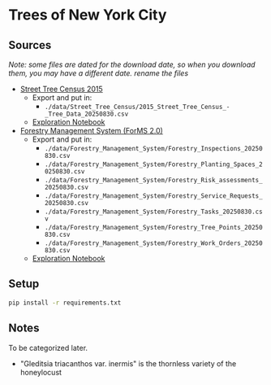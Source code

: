 # Trees of New York City

## Sources

*Note: some files are dated for the download date, so when you download them, you may have a different date. rename the files*

* [Street Tree Census 2015](https://data.cityofnewyork.us/Environment/2015-Street-Tree-Census-Tree-Data/uvpi-gqnh/about_data)
  - Export and put in:
    - `./data/Street_Tree_Census/2015_Street_Tree_Census_-_Tree_Data_20250830.csv`
  - [Exploration Notebook](./Street%20Tree%20Census%202015.ipynb)
* [Forestry Management System (ForMS 2.0)](https://data.cityofnewyork.us/browse?sortBy=most_accessed&utf8=%E2%9C%93&Data-Collection_Data-Collection=Forestry+Management+System+%28ForMS%29&pageSize=20&page=1)
  - Export and put in:
    - `./data/Forestry_Management_System/Forestry_Inspections_20250830.csv`
    - `./data/Forestry_Management_System/Forestry_Planting_Spaces_20250830.csv`
    - `./data/Forestry_Management_System/Forestry_Risk_assessments_20250830.csv`
    - `./data/Forestry_Management_System/Forestry_Service_Requests_20250830.csv`
    - `./data/Forestry_Management_System/Forestry_Tasks_20250830.csv`
    - `./data/Forestry_Management_System/Forestry_Tree_Points_20250830.csv`
    - `./data/Forestry_Management_System/Forestry_Work_Orders_20250830.csv`
  - [Exploration Notebook](./Forestry%20Management%20System.ipynb)

## Setup

```bash
pip install -r requirements.txt
```

## Notes

To be categorized later.

* "Gleditsia triacanthos var. inermis" is the thornless variety of the honeylocust
